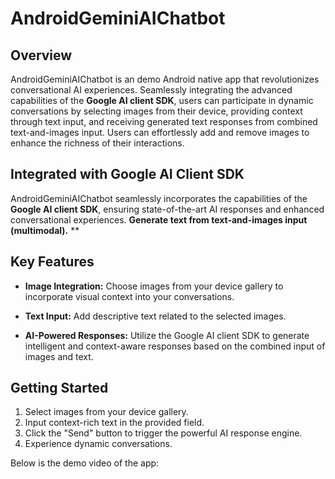 # AndroidGeminiAIChatbot

## Overview

AndroidGeminiAIChatbot is an demo Android native app that revolutionizes conversational AI experiences. Seamlessly integrating the advanced capabilities of the **Google AI client SDK**, users can participate in dynamic conversations by selecting images from their device, providing context through text input, and receiving generated text responses from combined text-and-images input. Users can effortlessly add and remove images to enhance the richness of their interactions.

## Integrated with Google AI Client SDK

AndroidGeminiAIChatbot seamlessly incorporates the capabilities of the **Google AI client SDK**, ensuring state-of-the-art AI responses and enhanced conversational experiences. **Generate text from text-and-images input (multimodal).**
**
## Key Features

- **Image Integration:** Choose images from your device gallery to incorporate visual context into your conversations.

- **Text Input:** Add descriptive text related to the selected images.

- **AI-Powered Responses:** Utilize the Google AI client SDK to generate intelligent and context-aware responses based on the combined input of images and text.

## Getting Started

1. Select images from your device gallery.
2. Input context-rich text in the provided field.
3. Click the "Send" button to trigger the powerful AI response engine.
4. Experience dynamic conversations.

Below is the demo video of the app:



